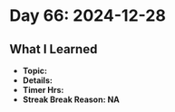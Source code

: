 # Day 66: 2024-12-28

## What I Learned
- **Topic:**
- **Details:**
- **Timer Hrs:**
- **Streak Break Reason: NA**